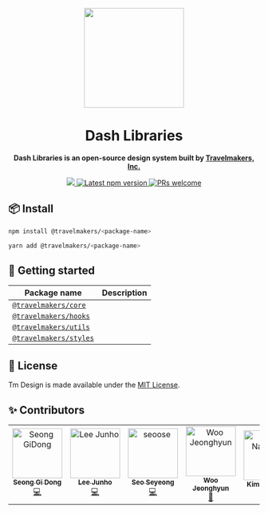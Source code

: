 <p align="center">
  <a href="https://travelmakers.github.io/travelmakers-design/">
    <img width="200" src="https://hotel-01.s3.ap-northeast-2.amazonaws.com/resource/logos/travelmakers/WHITE_LOGO_SQUARE_2.png">
  </a>
</p>

<h1 align="center">Dash Libraries</h1>

<div align="center">

<p align="center"><strong>Dash Libraries is an open-source design system built by <a href="https://livinginhotel.com">Travelmakers, Inc.</a></strong></p>

<p align='center'>
  <a href="https://livinginhotel.com">
    <img src="https://badgen.net/badge/icon/Made%20by%20travelmakers?icon=https://hotel-01.s3.ap-northeast-2.amazonaws.com/resource/logos/Symbol_Green.svg&label&color=5B69C3&labelColor=414C9A" />
  </a>
  <a href='https://www.npmjs.com/package/@travelmakers/core'>
    <img src='https://img.shields.io/npm/v/@travelmakers/core.svg' alt='Latest npm version'>
  </a>
  <a href="https://github.com/travelmakers/bloom/blob/master/.github/CONTRIBUTING.md">
    <img src="https://img.shields.io/badge/PRs-welcome-brightgreen.svg" alt="PRs welcome" />
  </a>
</p>
</div>

## 📦 Install

```bash
npm install @travelmakers/<package-name>
```

```bash
yarn add @travelmakers/<package-name>
```

<!-- 구분!!! -->

## :rocket: Getting started

| Package name                                                                                                                          | Description           |
| ------------------------------------------------------------------------------------------------------------------------------------- | --------------------- |
| [`@travelmakers/core`](https://github.com/travelmakers/dash/tree/main/packages/travelmakers-design-core)               |  |
| [`@travelmakers/hooks`](https://github.com/travelmakers/dash/tree/main/packages/travelmakers-design-hooks)   |                       |
| [`@travelmakers/utils`](https://github.com/travelmakers/dash/tree/main/packages/travelmakers-design-utils)   |                       |
| [`@travelmakers/styles`](https://github.com/travelmakers/dash/tree/main/packages/travelmakers-design-styles) |                       |

## :page_facing_up: License

Tm Design is made available under the [MIT License](./LICENSE).

## ✨ Contributors

<!-- ALL-CONTRIBUTORS-LIST:START - Do not remove or modify this section -->
<!-- prettier-ignore-start -->
<!-- markdownlint-disable -->
<table>
  <tbody>
<tr>
      <td align="center"><a href="http://github.com/sgd122"><img src="https://avatars.githubusercontent.com/u/12554583?v=4?s=100" width="100px;" alt="Seong GiDong"/><br /><sub><b>Seong Gi Dong</b></sub></a><br /><a href="https://github.com/brave-people/Dev-Event/commits?author=sgd122" title="Code">💻</a></td>
      <td align="center"><a href="http://github.com/baegofda"><img src="https://avatars.githubusercontent.com/u/65588499?v=4" width="100px;" alt="Lee Junho"/><br /><sub><b> Lee Junho</b></sub></a><br /><a href="https://github.com/brave-people/Dev-Event/commits?author=baegofda" title="Code">💻</a></td>
      <td align="center"><a href="http://github.com/seoose"><img src="https://avatars.githubusercontent.com/u/118161196?v=4" width="100px;" alt="seoose"/><br /><sub><b>Seo Seyeong</b></sub></a><br /><a href="https://github.com/brave-people/Dev-Event/commits?author=roeniss" title="Code">💻</a></td>      
      <td align="center"><a href="http://github.com/vvooXD"><img src="https://avatars.githubusercontent.com/u/24476559?v=4" width="100px;" alt="Woo Jeonghyun"/><br /><sub><b>Woo Jeonghyun</b></sub></a><br /><a href="https://github.com/brave-people/Dev-Event/commits?author=roeniss" title="Designer">🎨</a></td>
      <td align="center"><a href="https://github.com/aeyongkim"><img src="https://avatars.githubusercontent.com/u/52952064?v=4" width="100px;" alt="Kim Nayeong"/><br /><sub><b>Kim Nayeong</b></sub></a><br /><a href="https://github.com/brave-people/Dev-Event/commits?author=roeniss" title="Designer">🎨</a></td>
    </tr>
  </tbody>
</table>
